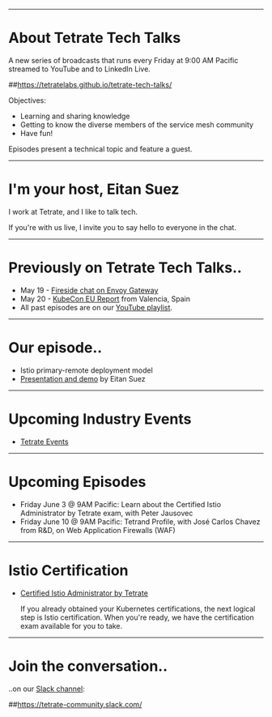 
---
# About Tetrate Tech Talks

A new series of broadcasts that runs every Friday at 9:00 AM Pacific
  streamed to YouTube and to LinkedIn Live.

##https://tetratelabs.github.io/tetrate-tech-talks/

Objectives:

- Learning and sharing knowledge
- Getting to know the diverse members of the service mesh community
- Have fun!

Episodes present a technical topic and feature a guest.

---
# I'm your host, Eitan Suez

I work at Tetrate, and I like to talk tech.

If you're with us live, I invite you to say hello to everyone in the chat.

---
# Previously on Tetrate Tech Talks..

- May 19 - [Fireside chat on Envoy Gateway](../../envoygw/)
- May 20 - [KubeCon EU Report](../../episode7/) from Valencia, Spain
- All past episodes are on our [YouTube playlist](https://www.youtube.com/playlist?list=PLm51GPKRAmTlOkjWDJBQYtjcc9WPk4E4F).

---
# Our episode..

- Istio primary-remote deployment model
- [Presentation and demo](../demo/) by Eitan Suez

---
# Upcoming Industry Events

- [Tetrate Events](https://www.tetrate.io/events/)

---
# Upcoming Episodes

- Friday June 3 @ 9AM Pacific: Learn about the Certified Istio Administrator by Tetrate exam, with Peter Jausovec
- Friday June 10 @ 9AM Pacific: Tetrand Profile, with José Carlos Chavez from R&D, on Web Application Firewalls (WAF)

---
# Istio Certification

- [Certified Istio Administrator by Tetrate](https://academy.tetrate.io/courses/certified-istio-administrator)

    If you already obtained your Kubernetes certifications, the next logical step is Istio certification.
    When you're ready, we have the certification exam available for you to take.

---
# Join the conversation..

..on our [Slack channel](https://tetrate-community.slack.com/):

##https://tetrate-community.slack.com/
